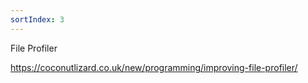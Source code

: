 ```yaml
---
sortIndex: 3
---
```


File Profiler

<https://coconutlizard.co.uk/new/programming/improving-file-profiler/>
